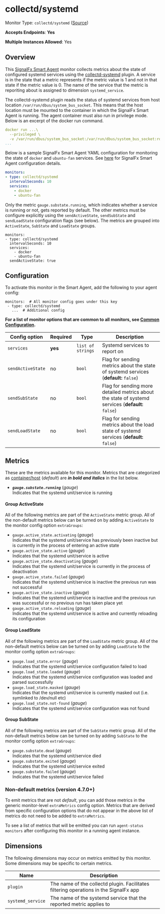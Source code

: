 <!--- GENERATED BY gomplate from scripts/docs/templates/monitor-page.md.tmpl --->

# collectd/systemd

Monitor Type: `collectd/systemd` ([Source](https://github.com/signalfx/signalfx-agent/tree/main/pkg/monitors/collectd/systemd))

**Accepts Endpoints**: **Yes**

**Multiple Instances Allowed**: Yes

## Overview

This [SignalFx Smart Agent](https://github.com/signalfx/signalfx-agent) monitor collects metrics about the state of
configured systemd services using the [collectd-systemd](https://github.com/signalfx/collectd-systemd)
plugin. A service is in the state that a metric represents if the metric value is 1 and not in that state if the
metric value is 0. The name of the service that the metric is reporiting about is assigned to dimension
`systemd_service`.

The collectd-systemd plugin reads the status of systemd services from host location `/var/run/dbus/system_bus_socket`.
This means that the host location must be mounted to the container in which the SignalFx Smart Agent is running.
The agent container must also run in privilege mode. Below is an excerpt of the docker run command.
```yaml
docker run ...\
  --privileged \
  -v /var/run/dbus/system_bus_socket:/var/run/dbus/system_bus_socket:ro \
...
```
Below is a sample SignalFx Smart Agent YAML configuration for monitoring the state of `docker` and `ubuntu-fan`
services. See [here](https://github.com/signalfx/signalfx-agent#configuration) for SignalFx Smart Agent
configuration details.
```yaml
monitors:
- type: collectd/systemd
  intervalSeconds: 10
  services:
    - docker
    - ubuntu-fan
```
Only the metric `gauge.substate.running`, which indicates whether a service is running or not, gets reported by default.
The other metrics must be configure explicitly using the `sendActiveState`, `sendSubState` and `sendLoadState`
configuration flags (see below). The metrics are grouped into `ActiveState`, `SubState` and `LoadState` groups.
```
monitors:
- type: collectd/systemd
  intervalSeconds: 10
  services:
    - docker
    - ubuntu-fan
  sendActiveState: true
```


## Configuration

To activate this monitor in the Smart Agent, add the following to your
agent config:

```
monitors:  # All monitor config goes under this key
 - type: collectd/systemd
   ...  # Additional config
```

**For a list of monitor options that are common to all monitors, see [Common
Configuration](../monitor-config.md#common-configuration).**


| Config option | Required | Type | Description |
| --- | --- | --- | --- |
| `services` | **yes** | `list of strings` | Systemd services to report on |
| `sendActiveState` | no | `bool` | Flag for sending metrics about the state of systemd services (**default:** `false`) |
| `sendSubState` | no | `bool` | Flag for sending more detailed metrics about the state of systemd services (**default:** `false`) |
| `sendLoadState` | no | `bool` | Flag for sending metrics about the load state of systemd services (**default:** `false`) |


## Metrics

These are the metrics available for this monitor.
Metrics that are categorized as
[container/host](https://docs.splunk.com/observability/admin/subscription-usage/monitor-imm-billing-usage.html#about-custom-bundled-and-high-resolution-metrics)
(*default*) are ***in bold and italics*** in the list below.


 - ***`gauge.substate.running`*** (*gauge*)<br>    Indicates that the systemd unit/service is running

#### Group ActiveState
All of the following metrics are part of the `ActiveState` metric group. All of
the non-default metrics below can be turned on by adding `ActiveState` to the
monitor config option `extraGroups`:
 - `gauge.active_state.activating` (*gauge*)<br>    Indicates that the systemd unit/service has previously been inactive but is currently in the process of entering an active state
 - `gauge.active_state.active` (*gauge*)<br>    Indicates that the systemd unit/service is active
 - `gauge.active_state.deactivating` (*gauge*)<br>    Indicates that the systemd unit/service is currently in the process of deactivation
 - `gauge.active_state.failed` (*gauge*)<br>    Indicates that the systemd unit/service is inactive the previous run was not successful
 - `gauge.active_state.inactive` (*gauge*)<br>    Indicates that the systemd unit/service is inactive and the previous run was successful or no previous run has taken place yet
 - `gauge.active_state.reloading` (*gauge*)<br>    Indicates that the systemd unit/service is active and currently reloading its configuration

#### Group LoadState
All of the following metrics are part of the `LoadState` metric group. All of
the non-default metrics below can be turned on by adding `LoadState` to the
monitor config option `extraGroups`:
 - `gauge.load_state.error` (*gauge*)<br>    Indicates that the systemd unit/service configuration failed to load
 - `gauge.load_state.loaded` (*gauge*)<br>    Indicates that the systemd unit/service configuration was loaded and parsed successfully
 - `gauge.load_state.masked` (*gauge*)<br>    Indicates that the systemd unit/service is currently masked out (i.e. symlinked to /dev/null etc)
 - `gauge.load_state.not-found` (*gauge*)<br>    Indicates that the systemd unit/service configuration was not found

#### Group SubState
All of the following metrics are part of the `SubState` metric group. All of
the non-default metrics below can be turned on by adding `SubState` to the
monitor config option `extraGroups`:
 - `gauge.substate.dead` (*gauge*)<br>    Indicates that the systemd unit/service died
 - `gauge.substate.exited` (*gauge*)<br>    Indicates that the systemd unit/service exited
 - `gauge.substate.failed` (*gauge*)<br>    Indicates that the systemd unit/service failed

### Non-default metrics (version 4.7.0+)

To emit metrics that are not _default_, you can add those metrics in the
generic monitor-level `extraMetrics` config option.  Metrics that are derived
from specific configuration options that do not appear in the above list of
metrics do not need to be added to `extraMetrics`.

To see a list of metrics that will be emitted you can run `agent-status
monitors` after configuring this monitor in a running agent instance.

## Dimensions

The following dimensions may occur on metrics emitted by this monitor.  Some
dimensions may be specific to certain metrics.

| Name | Description |
| ---  | ---         |
| `plugin` | The name of the collectd plugin. Facilitates filtering operations in the SignalFx app |
| `systemd_service` | The name of the systemd service that the reported metric applies to |



